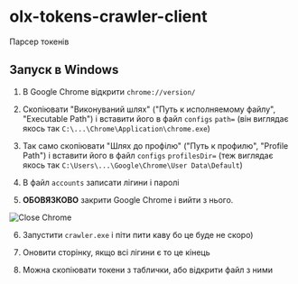 # olx-tokens-crawler-client
Парсер токенів

## Запуск в Windows
1. В Google Chrome відкрити `chrome://version/`

2. Скопіювати "Виконуваний шлях" ("Путь к исполняемому файлу", "Executable Path") і вставити його в файл `configs` `path=`
(він виглядає якось так `C:\...\Chrome\Application\chrome.exe`)

3. Так само скопіювати "Шлях до профілю" ("Путь к профилю", "Profile Path") і вставити його в файл `configs` `profilesDir=`
(теж виглядає якось так `C:\Users\...\Google\Chrome\User Data\Default`)

4. В файл `accounts` записати лігини і паролі 

5. **ОБОВЯЗКОВО** закрити Google Chrome і вийти з нього.

![Close Chrome](https://i.ibb.co/sjkC7dp/Screenshot-from-2021-12-20-09-56-37-2.png)

6. Запустити `crawler.exe` і піти пити каву бо це буде не скоро)

7. Оновити сторінку, якщо всі лігини є то це кінець

8. Можна скопіювати токени з таблички, або відкрити файл з ними

